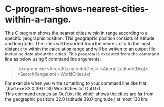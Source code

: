 # C-program-shows-nearest-cities-within-a-range.
This C program shows the nearest cities within in range  according to a specific geographic position. This geographic position consists of latitude and longitude. The  cities will be sorted from the nearest city to the most distant city within the calculation range and will be written to an output file including data about the cities. This program is executed from the command line as below using 5 command line arguments: </br>
>.\program.exe <AircraftLongitude(Deg)> <AircraftLatitude(Deg)> <SearchRange(km)> WorldCities.txt <OutputFileName> </br>

For example when  you write  something to your command line like that: </br>
.\hw1.exe 32.0 39.0 130 WorldCities.txt Out1.txt </br>
This command creates an Out1.txt file which shows the cities are far from the geographic position( 32.0 lattitude 39.0 longitude ) at most 130 km.  
  

